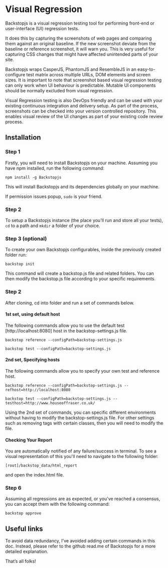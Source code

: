 # Visual Regression

Backstopjs is a visual regression testing tool for performing front-end or user-interface (UI) regression tests.

It does this by capturing the screenshots of web pages and comparing them against an original baseline. If the new screenshot deviate from the baseline or reference screenshot, it will warn you. This is very useful for capturing CSS changes that might have affected unintended parts of your site.

Backstopjs wraps CasperJS, PhantomJS and ResembleJS in an easy-to-configure test matrix across multiple URLs, DOM elements and screen sizes. It is important to note that screenshot based visual regression testing can only work when UI behaviour is predictable. Mutable UI components should be normally excluded from visual regression.

Visual Regression testing is also DevOps friendly and can be used with your existing continuous integration and delivery setup. As part of the process, screenshots can be checked into your version controlled repository. This enables visual review of the UI changes as part of your existing code review process.


## Installation

### Step 1
Firstly, you will need to install Backstopjs on your machine. Assuming you have npm installed, run the following command:

`npm install -g Backstopjs`

This will install Backstopjs and its dependencies globally on your machine.

If permission issues popup, `sudo` is your friend.


### Step 2
To setup a Backstopjs instance (the place you'll run and store all your tests), `cd` to a path and `mkdir` a folder of your choice.

### Step 3 (optional)
To create your own Backstopjs configurables, inside the previously created folder run:

`backstop init`

This command will create a backstop.js file and related folders. You can then modify the backstop.js file according to your specific requirements.

### Step 2
After cloning, cd into folder and run a set of commands below.  

#### 1st set, using default host
The following commands allow you to use the default test [http://localhost:8080] host in the backstop-settings.js file.

`backstop reference --configPath=backstop-settings.js`

`backstop test --configPath=backstop-settings.js`

#### 2nd set, Specifying hosts
The following commands allow you to specify your own test and reference host.

`backstop reference --configPath=backstop-settings.js --refhost=http://localhost:8080`

`backstop test --configPath=backstop-settings.js --testhost=http://www.houseoffraser.co.uk/`

Using the 2nd set of commands, you can specific different environments without having to modify the backstop-settings.js file. For other settings such as removing tags with certain classes, then you will need to modify the file.

#### Checking Your Report
You are automatically notified of any failure/success in terminal.
To see a visual representation of this you'll need to navigate to the following folder:

`[root]/backstop_data/html_report`

and open the index.html file.

### Step 6
Assuming all regressions are as expected, or you've reached a consensus, you can accept them with the following command:

`backstop approve`


## Useful links
To avoid data redundancy, I've avoided adding certain commands in this doc. Instead, please refer to the github read.me of Backstopjs for a more detailed explanation.

That’s all folks!

